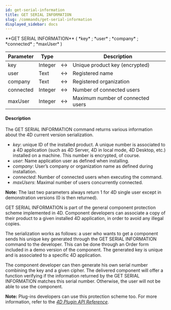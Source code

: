 ```yaml
---
id: get-serial-information
title: GET SERIAL INFORMATION
slug: /commands/get-serial-information
displayed_sidebar: docs
---
```


<!--REF #_command_.GET SERIAL INFORMATION.Syntax-->**GET SERIAL INFORMATION** ( *key* ; *user* ; *company* ; *connected* ; *maxUser* )<!-- END REF-->
<!--REF #_command_.GET SERIAL INFORMATION.Params-->
| Parameter | Type |  | Description |
| --- | --- | --- | --- |
| key | Integer | &harr; | Unique product key (encrypted) |
| user | Text | &harr; | Registered name |
| company | Text | &harr; | Registered organization |
| connected | Integer | &harr; | Number of connected users |
| maxUser | Integer | &harr; | Maximum number of connected users |

<!-- END REF-->

#### Description 

<!--REF #_command_.GET SERIAL INFORMATION.Summary-->The GET SERIAL INFORMATION command returns various information about the 4D current version serialization.<!-- END REF-->

* *key*: unique ID of the installed product. A unique number is associated to a 4D application (such as 4D Server, 4D in local mode, 4D Desktop, etc.) installed on a machine. This number is encrypted, of course.
* *user*: Name application user as defined when installing.
* *company*: User’s company or organization name as defined during installation.
* *connected*: Number of connected users when executing the command.
* *maxUsers*: Maximal number of users concurrently connected.

**Note:** The last two parameters always return 1 for 4D single user except in demonstration versions (0 is then returned).

GET SERIAL INFORMATION is part of the general component protection scheme implemented in 4D. Component developers can associate a copy of their product to a given installed 4D application, in order to avoid any illegal copies.

The serialization works as follows: a user who wants to get a component sends his unique key generated through the GET SERIAL INFORMATION command to the developer. This can be done through an Order form included in a demo version of the component. The generated key is unique and is associated to a specific 4D application. 

The component developer can then generate his own serial number combining the key and a given cipher. The delivered component will offer a function verifying if the information returned by the GET SERIAL INFORMATION matches this serial number. Otherwise, the user will not be able to use the component.

**Note:** Plug-ins developers can use this protection scheme too. For more information, refer to the [*4D Plugin API Reference*](http://sources.4d.com/trac/4d%5F4dpluginapi#no1). 
